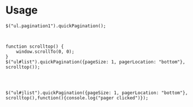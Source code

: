 
Usage
=======================

    $("ul.pagination1").quickPagination();



    function scrolltop() {
        window.scrollTo(0, 0);
    }
    $("ul#list").quickPagination({pageSize: 1, pagerLocation: "bottom"}, scrolltop());
    
    


    $("ul#jlist").quickPagination({pageSize: 1, pagerLocation: "bottom"}, scrolltop(),function(){console.log("pager clicked")});
